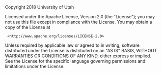 Copyright 2018 University of Utah

Licensed under the Apache License, Version 2.0 (the "License");
you may not use this file except in compliance with the License.
You may obtain a copy of the License at

     <http://www.apache.org/licenses/LICENSE-2.0>

Unless required by applicable law or agreed to in writing, software
distributed under the License is distributed on an "AS IS" BASIS,
WITHOUT WARRANTIES OR CONDITIONS OF ANY KIND, either express or implied.
See the License for the specific language governing permissions and
limitations under the License.